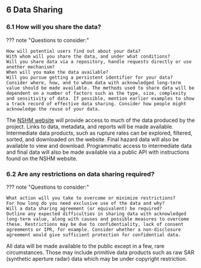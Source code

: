 ## 6 Data Sharing

### 6.1 How will you share the data?

??? note "Questions to consider:"

    How will potential users find out about your data?
    With whom will you share the data, and under what conditions?
    Will you share data via a repository, handle requests directly or use another mechanism?
    When will you make the data available?
    Will you pursue getting a persistent identifier for your data?
    Consider where, how, and to whom data with acknowledged long-term value should be made available. The methods used to share data will be dependent on a number of factors such as the type, size, complexity and sensitivity of data. If possible, mention earlier examples to show a track record of effective data sharing. Consider how people might acknowledge the reuse of your data.

The [NSHM website](https://nshm.gns.cri.nz) will provide access to much of the data produced by the project. Links to data, metadata, and reports will be made available. Intermediate data products, such as rupture rates can be explored, filtered, sorted, and downloaded on the website. Final hazard data will also be available to view and download. Programmatic access to intermediate data and final data will also be made available via a public API with instructions found on the NSHM website.

### 6.2 Are any restrictions on data sharing required?

??? note "Questions to consider:"

    What action will you take to overcome or minimize restrictions?
    For how long do you need exclusive use of the data and why?
    Will a data sharing agreement (or equivalent) be required?
    Outline any expected difficulties in sharing data with acknowledged long-term value, along with causes and possible measures to overcome these. Restrictions may be due to confidentiality, lack of consent agreements or IPR, for example. Consider whether a non-disclosure agreement would give sufficient protection for confidential data.

All data will be made available to the public except in a few, rare circumstances. Those may include primitive data products such as raw SAR (synthetic aperture radar) data which may be under copyright restriction.